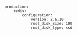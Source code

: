 <!-- usedin: [ _includes/_inlines/Deployment/common/building-a-manifest-file] - layout:code post: building-a-manifest-file_redis -->

```

production:
    redis:
        configuration:
            version: 2.6.10
            root_disk_size: 100
            root_disk_type: ssd

```

